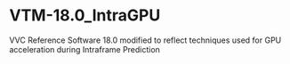 # VTM-18.0_IntraGPU
VVC Reference Software 18.0 modified to reflect techniques used for GPU acceleration during Intraframe Prediction
